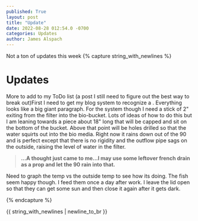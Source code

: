 ```yaml
---
published: True
layout: post
title: "Update"
date: 2022-08-28 012:54.0 -0700
categories: Updates
author: James Alspach
---
```

Not a ton of updates this week
{% capture string_with_newlines %}
# Updates
More to add to my ToDo list (a post I still need to figure out the best way to break out)First I need to get my blog system to recognize a <cr><lf>. Everything looks like a big giant paragraph.
For the system though I need a stick of 2" exiting from the filter into the bio-bucket. Lots of ideas of how to do this but I am leaning towards a piece about 18" long that will be capped and sit on the bottom of the bucket. Above that point will be holes drilled so that the water squirts out into the bio media. Right now it rains down out of the 90 and is perfect except that there is no rigidity and the outflow pipe sags on the outside, raising the level of water in the filter.  

> **...A thought just came to me...I may use some leftover french drain as a prop and let the 90 rain into that.**  


Need to graph the temp vs the outside temp to see how its doing. The fish seem happy though. I feed them once a day after work. I leave the lid open so that they can get some sun and then close it again after it gets dark. 


{% endcapture %}

{{ string_with_newlines | newline_to_br }}

